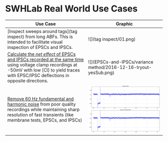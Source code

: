 # SWHLab Real World Use Cases

Use Case | Graphic
---|---
[Inspect sweeps around tags](tag inspect) from long ABFs. This is intended to facilitate visual inspection of EPSCs and IPSCs. | ![](tag inspect/01.png)
[Calculate the _net effect_ of EPSCs and IPSCs recorded at the same time](EPSCs-and-IPSCs) using voltage clamp recordings at -50mV with low [Cl] to yield traces with EPSC/IPSC deflections in opposite directions. | ![](EPSCs-and-IPSCs/variance method/2016-12-16-tryout-yesSub.png)
[Remove 60 Hz fundamental and harmonic noise](spectral-noise) from poor quality recordings while maintaining sharp resolution of fast transients (like membrane tests, EPSCs, and IPSCs) | ![](spectral-noise/done.png)
